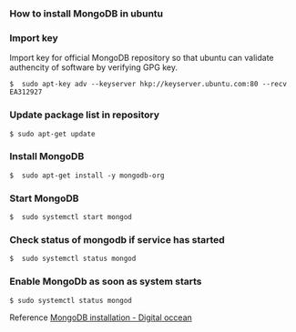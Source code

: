 ### How to install MongoDB in ubuntu

### Import key 
Import key for official MongoDB repository so that ubuntu can validate authencity of software by verifying GPG key. 
```
$  sudo apt-key adv --keyserver hkp://keyserver.ubuntu.com:80 --recv EA312927
```

### Update package list in repository
```
$ sudo apt-get update
```

### Install MongoDB
```
$  sudo apt-get install -y mongodb-org
```

### Start MongoDB
```
$  sudo systemctl start mongod
```

### Check status of mongodb if service has started
```
$  sudo systemctl status mongod
```

### Enable MongoDb as soon as system starts
```
$ sudo systemctl status mongod
```

Reference
[MongoDB installation - Digital occean](https://www.digitalocean.com/community/tutorials/how-to-install-mongodb-on-ubuntu-16-04)
